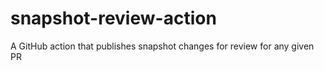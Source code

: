 # snapshot-review-action
A GitHub action that publishes snapshot changes for review for any given PR
